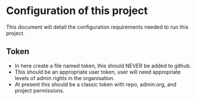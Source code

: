 # Configuration of this project

This document will detail the configuration requirements needed to run this project.

## Token
- In here create a file named token, this should NEVER be added to github.
- This should be an appropriate user token, user will need appropriate levels of admin rights in the organisation.
- At present this should be a classic token with repo, admin:org, and project permissions.